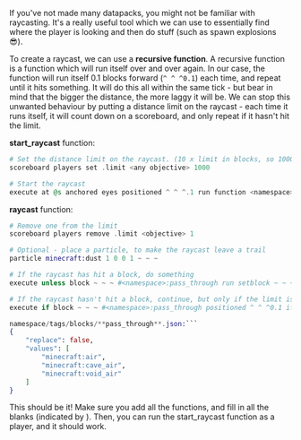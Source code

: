 If you've not made many datapacks, you might not be familiar with raycasting. It's a really useful tool which we can use to essentially find where the player is looking and then do stuff (such as spawn explosions 😎).

To create a raycast, we can use a **recursive function**. A recursive function is a function which will run itself over and over again. In our case, the function will run itself 0.1 blocks forward (`^ ^ ^0.1`) each time, and repeat until it hits something. It will do this all within the same tick - but bear in mind that the bigger the distance, the more laggy it will be. We can stop this unwanted behaviour by putting a distance limit on the raycast - each time it runs itself, it will count down on a scoreboard, and only repeat if it hasn't hit the limit.

**start_raycast** function:
```elixir
# Set the distance limit on the raycast. (10 x limit in blocks, so 1000 would be 100 blocks)
scoreboard players set .limit <any objective> 1000

# Start the raycast
execute at @s anchored eyes positioned ^ ^ ^.1 run function <namespace>:raycast
```

**raycast** function:
```elixir
# Remove one from the limit
scoreboard players remove .limit <objective> 1

# Optional - place a particle, to make the raycast leave a trail
particle minecraft:dust 1 0 0 1 ~ ~ ~

# If the raycast has hit a block, do something
execute unless block ~ ~ ~ #<namespace>:pass_through run setblock ~ ~ ~ diamond_block

# If the raycast hasn't hit a block, continue, but only if the limit is 1 or more (1..)
execute if block ~ ~ ~ #<namespace>:pass_through positioned ^ ^ ^0.1 if score .limit <objective> matches 1.. run function <namespace>:raycast```

namespace/tags/blocks/**pass_through**.json:```
{
    "replace": false,
    "values": [
        "minecraft:air",
        "minecraft:cave_air",
        "minecraft:void_air"
    ]
}
```

This should be it! Make sure you add all the functions, and fill in all the blanks (indicated by <this>). Then, you can run the start_raycast function as a player, and it should work.
